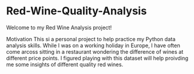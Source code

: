 # Red-Wine-Quality-Analysis
Welcome to my Red Wine Analysis project!

Motivation
This si a personal project to help practice my Python data analysis skills. While I was on a working holiday in Europe, I have often come arcoss sitting in a restaurant wondering the difference of wines at different price points. I figured playing with this dataset will help proivding me some insights of different quality red wines.
